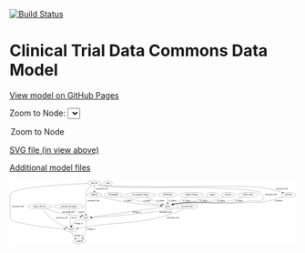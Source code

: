 <link rel='stylesheet' href="assets/style.css">
<link rel='stylesheet' href="https://unpkg.com/leaflet@1.5.1/dist/leaflet.css" integrity="sha512-xwE/Az9zrjBIphAcBb3F6JVqxf46+CDLwfLMHloNu6KEQCAWi6HcDUbeOfBIptF7tcCzusKFjFw2yuvEpDL9wQ==" crossorigin="">
<script type="text/javascript" src="https://code.jquery.com/jquery-3.2.1.min.js"></script>
<script type="text/javascript"  src="https://unpkg.com/leaflet@1.5.1/dist/leaflet.js"></script>
<script type="text/javascript" src="assets/actions.js"></script>

[![Build Status](https://travis-ci.org/CBIIT/ctdc-model.svg?branch=master)](https://travis-ci.org/CBIIT/ctdc-model)

# Clinical Trial Data Commons Data Model

[View model on GitHub Pages](https://cbiit.github.io/ctdc-model/)




Zoom to Node: <select id="node_select">
  <option value="">Zoom to Node</option>
</select>
<div id="model"></div>

<p>
<a href="./model-desc/ctdc-model.svg">SVG file (in view above)</a>
<p>
<a href="./model-desc">Additional model files</a>
<div id='graph' style='display:off;'>
<svg width="2153pt" height="479pt"
 viewBox="0.00 0.00 2153.25 479.00" xmlns="http://www.w3.org/2000/svg" xmlns:xlink="http://www.w3.org/1999/xlink">
<g id="graph0" class="graph" transform="scale(1 1) rotate(0) translate(4 475)">
<title>Perl</title>
<polygon fill="#ffffff" stroke="transparent" points="-4,4 -4,-475 2149.2451,-475 2149.2451,4 -4,4"/>
<!-- image_collection -->
<g id="node1" class="node">
<title>image_collection</title>
<ellipse fill="none" stroke="#000000" cx="222" cy="-279" rx="89.0842" ry="18"/>
<text text-anchor="middle" x="222" y="-275.3" font-family="Times,serif" font-size="14.00" fill="#000000">image_collection</text>
</g>
<!-- project -->
<g id="node4" class="node">
<title>project</title>
<ellipse fill="none" stroke="#000000" cx="459" cy="-105" rx="44.393" ry="18"/>
<text text-anchor="middle" x="459" y="-101.3" font-family="Times,serif" font-size="14.00" fill="#000000">project</text>
</g>
<!-- image_collection&#45;&gt;project -->
<g id="edge20" class="edge">
<title>image_collection&#45;&gt;project</title>
<path fill="none" stroke="#000000" d="M237.5243,-261.0779C257.4175,-238.8184 293.6883,-200.5444 330,-174 358.0312,-153.5088 392.9124,-135.2256 419.3334,-122.6358"/>
<polygon fill="#000000" stroke="#000000" points="421.0899,-125.6778 428.6563,-118.2616 418.1165,-119.3407 421.0899,-125.6778"/>
<text text-anchor="middle" x="387.5" y="-188.3" font-family="Times,serif" font-size="14.00" fill="#000000">associated_with</text>
</g>
<!-- study -->
<g id="node17" class="node">
<title>study</title>
<ellipse fill="none" stroke="#000000" cx="568" cy="-192" rx="36.2938" ry="18"/>
<text text-anchor="middle" x="568" y="-188.3" font-family="Times,serif" font-size="14.00" fill="#000000">study</text>
</g>
<!-- image_collection&#45;&gt;study -->
<g id="edge19" class="edge">
<title>image_collection&#45;&gt;study</title>
<path fill="none" stroke="#000000" d="M264.4461,-263.1323C295.7366,-251.9477 339.5408,-237.3529 379,-228 430.6208,-215.7645 445.0046,-220.5309 497,-210 506.5276,-208.0703 516.6962,-205.688 526.2733,-203.2955"/>
<polygon fill="#000000" stroke="#000000" points="527.1635,-206.6806 535.9879,-200.8171 525.433,-199.8978 527.1635,-206.6806"/>
<text text-anchor="middle" x="436.5" y="-231.8" font-family="Times,serif" font-size="14.00" fill="#000000">associated_with</text>
</g>
<!-- subject -->
<g id="node2" class="node">
<title>subject</title>
<ellipse fill="none" stroke="#000000" cx="1183" cy="-279" rx="44.6926" ry="18"/>
<text text-anchor="middle" x="1183" y="-275.3" font-family="Times,serif" font-size="14.00" fill="#000000">subject</text>
</g>
<!-- subject&#45;&gt;study -->
<g id="edge21" class="edge">
<title>subject&#45;&gt;study</title>
<path fill="none" stroke="#000000" d="M1140.2427,-272.9514C1028.3741,-257.1261 727.7991,-214.6057 613.2171,-198.3966"/>
<polygon fill="#000000" stroke="#000000" points="613.4328,-194.8923 603.0411,-196.957 612.4522,-201.8233 613.4328,-194.8923"/>
<text text-anchor="middle" x="951" y="-231.8" font-family="Times,serif" font-size="14.00" fill="#000000">belongs_to</text>
</g>
<!-- program -->
<g id="node3" class="node">
<title>program</title>
<ellipse fill="none" stroke="#000000" cx="521" cy="-18" rx="50.8918" ry="18"/>
<text text-anchor="middle" x="521" y="-14.3" font-family="Times,serif" font-size="14.00" fill="#000000">program</text>
</g>
<!-- project&#45;&gt;program -->
<g id="edge22" class="edge">
<title>project&#45;&gt;program</title>
<path fill="none" stroke="#000000" d="M462.3753,-86.8495C464.9171,-76.5493 469.1671,-63.7993 476,-54 479.446,-49.058 483.7608,-44.449 488.3449,-40.2898"/>
<polygon fill="#000000" stroke="#000000" points="490.7677,-42.8268 496.2082,-33.7355 486.2858,-37.4498 490.7677,-42.8268"/>
<text text-anchor="middle" x="515" y="-57.8" font-family="Times,serif" font-size="14.00" fill="#000000">belongs_to</text>
</g>
<!-- specimen -->
<g id="node5" class="node">
<title>specimen</title>
<ellipse fill="none" stroke="#000000" cx="2090" cy="-366" rx="55.4913" ry="18"/>
<text text-anchor="middle" x="2090" y="-362.3" font-family="Times,serif" font-size="14.00" fill="#000000">specimen</text>
</g>
<!-- specimen&#45;&gt;subject -->
<g id="edge9" class="edge">
<title>specimen&#45;&gt;subject</title>
<path fill="none" stroke="#000000" d="M2053.6328,-352.3401C2018.8596,-340.0019 1964.6683,-322.644 1916,-315 1766.6667,-291.5451 1384.8041,-323.6065 1236,-297 1232.3411,-296.3458 1228.5923,-295.4852 1224.8623,-294.4946"/>
<polygon fill="#000000" stroke="#000000" points="1225.6884,-291.0893 1215.1069,-291.6209 1223.7103,-297.804 1225.6884,-291.0893"/>
<text text-anchor="middle" x="2016" y="-318.8" font-family="Times,serif" font-size="14.00" fill="#000000">of_subject</text>
</g>
<!-- node -->
<g id="node6" class="node">
<title>node</title>
<ellipse fill="none" stroke="#000000" cx="735" cy="-453" rx="33.2948" ry="18"/>
<text text-anchor="middle" x="735" y="-449.3" font-family="Times,serif" font-size="14.00" fill="#000000">node</text>
</g>
<!-- principal_investigator -->
<g id="node7" class="node">
<title>principal_investigator</title>
<ellipse fill="none" stroke="#000000" cx="442" cy="-279" rx="113.18" ry="18"/>
<text text-anchor="middle" x="442" y="-275.3" font-family="Times,serif" font-size="14.00" fill="#000000">principal_investigator</text>
</g>
<!-- principal_investigator&#45;&gt;project -->
<g id="edge1" class="edge">
<title>principal_investigator&#45;&gt;project</title>
<path fill="none" stroke="#000000" d="M443.7872,-260.7078C446.7538,-230.3436 452.7156,-169.3226 456.2305,-133.3464"/>
<polygon fill="#000000" stroke="#000000" points="459.7477,-133.3401 457.2368,-123.0471 452.7809,-132.6593 459.7477,-133.3401"/>
<text text-anchor="middle" x="478.5" y="-188.3" font-family="Times,serif" font-size="14.00" fill="#000000">directs</text>
</g>
<!-- principal_investigator&#45;&gt;study -->
<g id="edge2" class="edge">
<title>principal_investigator&#45;&gt;study</title>
<path fill="none" stroke="#000000" d="M467.498,-261.3943C487.9753,-247.2552 516.7636,-227.3775 538.2835,-212.5185"/>
<polygon fill="#000000" stroke="#000000" points="540.4835,-215.2528 546.7238,-206.6907 536.5061,-209.4925 540.4835,-215.2528"/>
<text text-anchor="middle" x="538.5" y="-231.8" font-family="Times,serif" font-size="14.00" fill="#000000">directs</text>
</g>
<!-- demographic -->
<g id="node8" class="node">
<title>demographic</title>
<ellipse fill="none" stroke="#000000" cx="777" cy="-366" rx="71.4873" ry="18"/>
<text text-anchor="middle" x="777" y="-362.3" font-family="Times,serif" font-size="14.00" fill="#000000">demographic</text>
</g>
<!-- demographic&#45;&gt;subject -->
<g id="edge7" class="edge">
<title>demographic&#45;&gt;subject</title>
<path fill="none" stroke="#000000" d="M827.8642,-353.142C871.1246,-342.3833 934.9645,-326.9231 991,-315 1038.5028,-304.8925 1092.9402,-294.8281 1131.6896,-287.9214"/>
<polygon fill="#000000" stroke="#000000" points="1132.4511,-291.341 1141.6858,-286.1476 1131.2281,-284.4487 1132.4511,-291.341"/>
<text text-anchor="middle" x="1028" y="-318.8" font-family="Times,serif" font-size="14.00" fill="#000000">of_subject</text>
</g>
<!-- non_targeted_therapy -->
<g id="node9" class="node">
<title>non_targeted_therapy</title>
<ellipse fill="none" stroke="#000000" cx="980" cy="-366" rx="113.9803" ry="18"/>
<text text-anchor="middle" x="980" y="-362.3" font-family="Times,serif" font-size="14.00" fill="#000000">non_targeted_therapy</text>
</g>
<!-- non_targeted_therapy&#45;&gt;subject -->
<g id="edge6" class="edge">
<title>non_targeted_therapy&#45;&gt;subject</title>
<path fill="none" stroke="#000000" d="M1019.6223,-349.019C1055.0597,-333.8315 1106.7699,-311.6701 1142.479,-296.3661"/>
<polygon fill="#000000" stroke="#000000" points="1144.287,-299.3993 1152.0997,-292.243 1141.5295,-292.9652 1144.287,-299.3993"/>
<text text-anchor="middle" x="1130" y="-318.8" font-family="Times,serif" font-size="14.00" fill="#000000">of_subject</text>
</g>
<!-- radiotherapy -->
<g id="node10" class="node">
<title>radiotherapy</title>
<ellipse fill="none" stroke="#000000" cx="1183" cy="-366" rx="70.6878" ry="18"/>
<text text-anchor="middle" x="1183" y="-362.3" font-family="Times,serif" font-size="14.00" fill="#000000">radiotherapy</text>
</g>
<!-- radiotherapy&#45;&gt;subject -->
<g id="edge10" class="edge">
<title>radiotherapy&#45;&gt;subject</title>
<path fill="none" stroke="#000000" d="M1183,-347.9735C1183,-336.1918 1183,-320.5607 1183,-307.1581"/>
<polygon fill="#000000" stroke="#000000" points="1186.5001,-307.0033 1183,-297.0034 1179.5001,-307.0034 1186.5001,-307.0033"/>
<text text-anchor="middle" x="1220" y="-318.8" font-family="Times,serif" font-size="14.00" fill="#000000">of_subject</text>
</g>
<!-- targeted_therapy -->
<g id="node11" class="node">
<title>targeted_therapy</title>
<ellipse fill="none" stroke="#000000" cx="1363" cy="-366" rx="91.784" ry="18"/>
<text text-anchor="middle" x="1363" y="-362.3" font-family="Times,serif" font-size="14.00" fill="#000000">targeted_therapy</text>
</g>
<!-- targeted_therapy&#45;&gt;subject -->
<g id="edge8" class="edge">
<title>targeted_therapy&#45;&gt;subject</title>
<path fill="none" stroke="#000000" d="M1330.0541,-349.2004C1310.1384,-339.1268 1284.1978,-326.1494 1261,-315 1248.4671,-308.9764 1234.7172,-302.5653 1222.2991,-296.848"/>
<polygon fill="#000000" stroke="#000000" points="1223.6533,-293.6185 1213.1048,-292.629 1220.7339,-299.9807 1223.6533,-293.6185"/>
<text text-anchor="middle" x="1326" y="-318.8" font-family="Times,serif" font-size="14.00" fill="#000000">of_subject</text>
</g>
<!-- surgery -->
<g id="node12" class="node">
<title>surgery</title>
<ellipse fill="none" stroke="#000000" cx="1519" cy="-366" rx="46.5926" ry="18"/>
<text text-anchor="middle" x="1519" y="-362.3" font-family="Times,serif" font-size="14.00" fill="#000000">surgery</text>
</g>
<!-- surgery&#45;&gt;subject -->
<g id="edge11" class="edge">
<title>surgery&#45;&gt;subject</title>
<path fill="none" stroke="#000000" d="M1486.3057,-353.0443C1455.8676,-341.4618 1409.0063,-324.8415 1367,-315 1309.7802,-301.5941 1293.1951,-310.5111 1236,-297 1232.6353,-296.2052 1229.1821,-295.2836 1225.7301,-294.2859"/>
<polygon fill="#000000" stroke="#000000" points="1226.6661,-290.912 1216.0789,-291.3144 1224.6063,-297.6021 1226.6661,-290.912"/>
<text text-anchor="middle" x="1454" y="-318.8" font-family="Times,serif" font-size="14.00" fill="#000000">of_subject</text>
</g>
<!-- exposure -->
<g id="node13" class="node">
<title>exposure</title>
<ellipse fill="none" stroke="#000000" cx="1637" cy="-366" rx="53.0913" ry="18"/>
<text text-anchor="middle" x="1637" y="-362.3" font-family="Times,serif" font-size="14.00" fill="#000000">exposure</text>
</g>
<!-- exposure&#45;&gt;subject -->
<g id="edge3" class="edge">
<title>exposure&#45;&gt;subject</title>
<path fill="none" stroke="#000000" d="M1604.7471,-351.5226C1576.4383,-339.5233 1533.8368,-323.16 1495,-315 1382.0769,-291.2738 1349.1254,-319.7425 1236,-297 1232.4066,-296.2776 1228.7214,-295.3773 1225.0497,-294.3672"/>
<polygon fill="#000000" stroke="#000000" points="1226.0177,-291.0036 1215.4338,-291.4839 1224.0071,-297.7086 1226.0177,-291.0036"/>
<text text-anchor="middle" x="1583" y="-318.8" font-family="Times,serif" font-size="14.00" fill="#000000">of_subject</text>
</g>
<!-- associated_link -->
<g id="node14" class="node">
<title>associated_link</title>
<ellipse fill="none" stroke="#000000" cx="1328" cy="-279" rx="82.5854" ry="18"/>
<text text-anchor="middle" x="1328" y="-275.3" font-family="Times,serif" font-size="14.00" fill="#000000">associated_link</text>
</g>
<!-- associated_link&#45;&gt;project -->
<g id="edge13" class="edge">
<title>associated_link&#45;&gt;project</title>
<path fill="none" stroke="#000000" d="M1300.575,-262.02C1281.0329,-250.6806 1253.7656,-236.3637 1228,-228 942.5665,-135.3459 856.9993,-172.4115 561,-123 544.2556,-120.2048 525.9896,-117.0233 509.6013,-114.1206"/>
<polygon fill="#000000" stroke="#000000" points="510.1286,-110.6595 499.6704,-112.3552 508.9034,-117.5515 510.1286,-110.6595"/>
<text text-anchor="middle" x="1221.5" y="-188.3" font-family="Times,serif" font-size="14.00" fill="#000000">associated_with</text>
</g>
<!-- associated_link&#45;&gt;study -->
<g id="edge12" class="edge">
<title>associated_link&#45;&gt;study</title>
<path fill="none" stroke="#000000" d="M1267.8857,-266.5776C1257.6013,-264.6048 1247.008,-262.6678 1237,-261 1004.9251,-222.3255 723.7138,-201.7848 614.4975,-194.7918"/>
<polygon fill="#000000" stroke="#000000" points="614.6737,-191.296 604.4725,-194.1571 614.2314,-198.282 614.6737,-191.296"/>
<text text-anchor="middle" x="1166.5" y="-231.8" font-family="Times,serif" font-size="14.00" fill="#000000">associated_with</text>
</g>
<!-- data_file -->
<g id="node15" class="node">
<title>data_file</title>
<ellipse fill="none" stroke="#000000" cx="633" cy="-453" rx="50.8918" ry="18"/>
<text text-anchor="middle" x="633" y="-449.3" font-family="Times,serif" font-size="14.00" fill="#000000">data_file</text>
</g>
<!-- data_file&#45;&gt;subject -->
<g id="edge16" class="edge">
<title>data_file&#45;&gt;subject</title>
<path fill="none" stroke="#000000" d="M669.4655,-440.4912C677.1551,-438.2981 685.2791,-436.3038 693,-435 757.8102,-424.0557 1829.5362,-431.4677 1875,-384 1953.227,-302.325 1851.5197,-329.4244 1761,-315 1530.4385,-278.2599 1465.6634,-338.9902 1236,-297 1232.3436,-296.3315 1228.5967,-295.4609 1224.8679,-294.4636"/>
<polygon fill="#000000" stroke="#000000" points="1225.6965,-291.0588 1215.1144,-291.5792 1223.7113,-297.7715 1225.6965,-291.0588"/>
<text text-anchor="middle" x="1958.5" y="-362.3" font-family="Times,serif" font-size="14.00" fill="#000000">associated_with</text>
</g>
<!-- data_file&#45;&gt;project -->
<g id="edge14" class="edge">
<title>data_file&#45;&gt;project</title>
<path fill="none" stroke="#000000" d="M582.269,-451.3444C432.0605,-445.774 0,-424.6537 0,-366 0,-366 0,-366 0,-192 0,-151.1669 284.0325,-120.7397 405.2332,-109.6148"/>
<polygon fill="#000000" stroke="#000000" points="405.762,-113.0813 415.4046,-108.6915 405.1291,-106.1099 405.762,-113.0813"/>
<text text-anchor="middle" x="57.5" y="-275.3" font-family="Times,serif" font-size="14.00" fill="#000000">associated_with</text>
</g>
<!-- data_file&#45;&gt;specimen -->
<g id="edge15" class="edge">
<title>data_file&#45;&gt;specimen</title>
<path fill="none" stroke="#000000" d="M669.438,-440.3211C677.1296,-438.1402 685.2613,-436.194 693,-435 961.6284,-393.5522 1647.2415,-457.5961 1916,-417 1960.4775,-410.2816 2009.5146,-395.1735 2044.1634,-383.1348"/>
<polygon fill="#000000" stroke="#000000" points="2045.719,-386.2976 2053.9853,-379.6705 2043.3905,-379.6962 2045.719,-386.2976"/>
<text text-anchor="middle" x="2040.5" y="-405.8" font-family="Times,serif" font-size="14.00" fill="#000000">associated_with</text>
</g>
<!-- diagnosis -->
<g id="node16" class="node">
<title>diagnosis</title>
<ellipse fill="none" stroke="#000000" cx="633" cy="-366" rx="54.6905" ry="18"/>
<text text-anchor="middle" x="633" y="-362.3" font-family="Times,serif" font-size="14.00" fill="#000000">diagnosis</text>
</g>
<!-- data_file&#45;&gt;diagnosis -->
<g id="edge18" class="edge">
<title>data_file&#45;&gt;diagnosis</title>
<path fill="none" stroke="#000000" d="M633,-434.9735C633,-423.1918 633,-407.5607 633,-394.1581"/>
<polygon fill="#000000" stroke="#000000" points="636.5001,-394.0033 633,-384.0034 629.5001,-394.0034 636.5001,-394.0033"/>
<text text-anchor="middle" x="690.5" y="-405.8" font-family="Times,serif" font-size="14.00" fill="#000000">associated_with</text>
</g>
<!-- data_file&#45;&gt;study -->
<g id="edge17" class="edge">
<title>data_file&#45;&gt;study</title>
<path fill="none" stroke="#000000" d="M610.9863,-436.7077C596.0253,-424.18 577.4706,-405.424 569,-384 568.2583,-382.124 568.0665,-273.2128 568.0171,-220.2793"/>
<polygon fill="#000000" stroke="#000000" points="571.5171,-220.1864 568.0087,-210.1894 564.5171,-220.1923 571.5171,-220.1864"/>
<text text-anchor="middle" x="626.5" y="-318.8" font-family="Times,serif" font-size="14.00" fill="#000000">associated_with</text>
</g>
<!-- diagnosis&#45;&gt;subject -->
<g id="edge5" class="edge">
<title>diagnosis&#45;&gt;subject</title>
<path fill="none" stroke="#000000" d="M674.2179,-354.0217C681.7751,-351.9355 689.609,-349.8453 697,-348 763.6492,-331.36 780.1945,-326.0194 848,-315 946.2382,-299.0349 1061.875,-288.389 1128.3866,-283.0442"/>
<polygon fill="#000000" stroke="#000000" points="1128.9374,-286.5116 1138.6294,-282.2319 1128.3839,-279.5335 1128.9374,-286.5116"/>
<text text-anchor="middle" x="885" y="-318.8" font-family="Times,serif" font-size="14.00" fill="#000000">of_subject</text>
</g>
<!-- study&#45;&gt;program -->
<g id="edge24" class="edge">
<title>study&#45;&gt;program</title>
<path fill="none" stroke="#000000" d="M569.6913,-173.6472C571.448,-146.2891 571.8338,-93.7718 554,-54 552.2438,-50.0835 549.8917,-46.3081 547.248,-42.7712"/>
<polygon fill="#000000" stroke="#000000" points="549.8153,-40.3864 540.6935,-34.9972 544.4636,-44.8986 549.8153,-40.3864"/>
<text text-anchor="middle" x="609" y="-101.3" font-family="Times,serif" font-size="14.00" fill="#000000">belongs_to</text>
</g>
<!-- study&#45;&gt;project -->
<g id="edge23" class="edge">
<title>study&#45;&gt;project</title>
<path fill="none" stroke="#000000" d="M533.3408,-185.9373C514.121,-180.9163 491.121,-171.9163 476,-156 469.9675,-149.6502 466.0733,-141.1024 463.5603,-132.8215"/>
<polygon fill="#000000" stroke="#000000" points="466.9334,-131.882 461.1292,-123.0185 460.1392,-133.567 466.9334,-131.882"/>
<text text-anchor="middle" x="515" y="-144.8" font-family="Times,serif" font-size="14.00" fill="#000000">belongs_to</text>
</g>
<!-- subject_status -->
<g id="node18" class="node">
<title>subject_status</title>
<ellipse fill="none" stroke="#000000" cx="1787" cy="-366" rx="78.7863" ry="18"/>
<text text-anchor="middle" x="1787" y="-362.3" font-family="Times,serif" font-size="14.00" fill="#000000">subject_status</text>
</g>
<!-- subject_status&#45;&gt;subject -->
<g id="edge4" class="edge">
<title>subject_status&#45;&gt;subject</title>
<path fill="none" stroke="#000000" d="M1747.1897,-350.3809C1714.6198,-338.3779 1667.0694,-322.606 1624,-315 1454.0006,-284.9784 1405.6242,-329.0735 1236,-297 1232.3985,-296.319 1228.7077,-295.4479 1225.0321,-294.4576"/>
<polygon fill="#000000" stroke="#000000" points="1225.9923,-291.0917 1215.4099,-291.606 1224.0033,-297.8032 1225.9923,-291.0917"/>
<text text-anchor="middle" x="1720" y="-318.8" font-family="Times,serif" font-size="14.00" fill="#000000">of_subject</text>
</g>
</g>
</svg>
</div>
